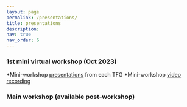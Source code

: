 ```yaml
---
layout: page
permalink: /presentations/
title: presentations
description: 
nav: true
nav_order: 6
---
```


<h3>1st mini virtual workshop (Oct 2023)</h3>

*Mini-workshop [presentations](https://autocfd4.s3.eu-west-1.amazonaws.com/autocfd4-miniworkshop-presentations.zip) from each TFG
*Mini-workshop [video recording](https://autocfd4.s3.eu-west-1.amazonaws.com/autocfd4-miniworkshop-video.mp4)

<h3>Main workshop (available post-workshop)</h3>



